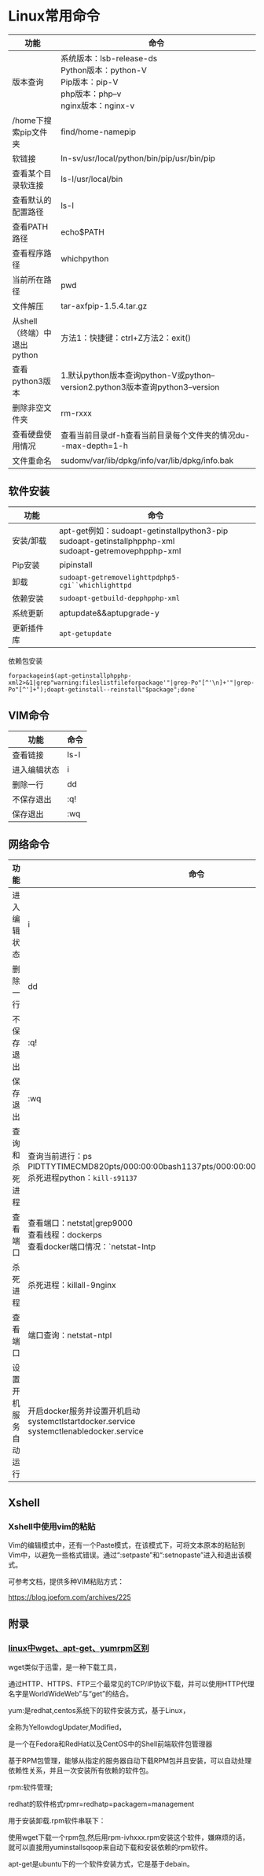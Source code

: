 # Linux常用命令

| 功能                        | 命令                                                         |
| --------------------------- | ------------------------------------------------------------ |
| 版本查询                    | 系统版本：lsb-release-ds<br/>Python版本：python-V<br/>Pip版本：pip-V<br/>php版本：php–v<br/>nginx版本：nginx-v |
| /home下搜索pip文件夹        | find/home-namepip                                            |
| 软链接                      | ln-sv/usr/local/python/bin/pip/usr/bin/pip                   |
| 查看某个目录软连接          | ls-l/usr/local/bin                                           |
| 查看默认的配置路径          | ls-l                                                         |
| 查看PATH路径                | echo$PATH                                                    |
| 查看程序路径                | whichpython                                                  |
| 当前所在路径                | pwd                                                          |
| 文件解压                    | tar-axfpip-1.5.4.tar.gz                                      |
| 从shell（终端）中退出python | 方法1：快捷键：ctrl+Z方法2：exit()                           |
| 查看python3版本             | 1.默认python版本查询python-V或python–version2.python3版本查询python3–version |
| 删除非空文件夹              | rm-rxxx                                                      |
| 查看硬盘使用情况            | 查看当前目录df-h查看当前目录每个文件夹的情况du--max-depth=1-h |
| 文件重命名                  | sudomv/var/lib/dpkg/info/var/lib/dpkg/info.bak               |

## 软件安装

| 功能       | 命令                                                         |
| ---------- | ------------------------------------------------------------ |
| 安装/卸载  | apt-get例如：sudoapt-getinstallpython3-pip<br/>sudoapt-getinstallphpphp-xml<br/>sudoapt-getremovephpphp-xml |
| Pip安装    | pipinstall<package-name>                                     |
| 卸载       | `sudoapt-getremovelighttpdphp5-cgi``whichlighttpd`           |
| 依赖安装   | `sudoapt-getbuild-depphpphp-xml`                             |
| 系统更新   | aptupdate&&aptupgrade-y                                      |
| 更新插件库 | `apt-getupdate`                                              |

依赖包安装

```
forpackagein$(apt-getinstallphpphp-xml2>&1|grep"warning:fileslistfileforpackage'"|grep-Po"[^'\n]+'"|grep-Po"[^']+");doapt-getinstall--reinstall"$package";done`
```



## VIM命令

| 功能         | 命令 |
| ------------ | ---- |
| 查看链接     | ls-l |
| 进入编辑状态 | i    |
| 删除一行     | dd   |
| 不保存退出   | :q!  |
| 保存退出     | :wq  |

## 网络命令

| 功能                 | 命令                                                         |
| -------------------- | ------------------------------------------------------------ |
| 进入编辑状态         | i                                                            |
| 删除一行             | dd                                                           |
| 不保存退出           | :q!                                                          |
| 保存退出             | :wq                                                          |
| 查询和杀死进程       | 查询当前进行：ps<br/>PIDTTYTIMECMD820pts/000:00:00bash1137pts/000:00:00python1138pts/000:00:00ps<br/>杀死进程python：`kill-s91137` |
| 查看端口             | 查看端口：netstat\|grep9000<br/>查看线程：dockerps<br/>查看docker端口情况：`netstat-lntp|grepdockerd`<br/>查看进程：`psaux|grepdockerd=` |
| 杀死进程             | 杀死进程：killall-9nginx                                     |
| 查看端口             | 端口查询：netstat-ntpl                                       |
| 设置开机服务自动运行 | 开启docker服务并设置开机启动<br/>systemctlstartdocker.service<br/>systemctlenabledocker.service |

## Xshell

### Xshell中使用vim的粘贴

Vim的编辑模式中，还有一个Paste模式，在该模式下，可将文本原本的粘贴到Vim中，以避免一些格式错误。通过“:setpaste”和“:setnopaste”进入和退出该模式。

可参考文档，提供多种VIM粘贴方式：

https://blog.joefom.com/archives/225



## 附录

### [linux中wget、apt-get、yumrpm区别](https://www.cnblogs.com/llxx07/p/7744355.html)

wget类似于迅雷，是一种下载工具，

通过HTTP、HTTPS、FTP三个最常见的TCP/IP协议下载，并可以使用HTTP代理名字是WorldWideWeb”与“get”的结合。



yum:是redhat,centos系统下的软件安装方式，基于Linux，

全称为YellowdogUpdater,Modified，

是一个在Fedora和RedHat以及CentOS中的Shell前端软件包管理器

基于RPM包管理，能够从指定的服务器自动下载RPM包并且安装，可以自动处理依赖性关系，并且一次安装所有依赖的软件包。



rpm:软件管理;

redhat的软件格式rpmr=redhatp=packagem=management

用于安装卸载.rpm软件串联下：

使用wget下载一个rpm包,然后用rpm-ivhxxx.rpm安装这个软件，嫌麻烦的话，就可以直接用yuminstallsqoop来自动下载和安装依赖的rpm软件。



apt-get是ubuntu下的一个软件安装方式，它是基于debain。